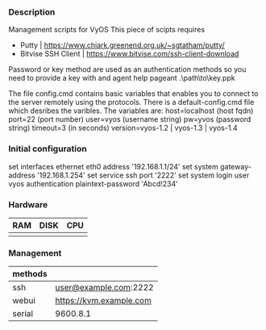 ### Description
Management scripts for VyOS 
This piece of scipts requires 
- Putty | https://www.chiark.greenend.org.uk/~sgtatham/putty/
- Bitvise SSH Client | https://www.bitvise.com/ssh-client-download 

Password or key method are used as an authentication methods so you need to provide a key with and agent help
pageant .\path\to\key.ppk

The file config.cmd contains basic variables that enables you to connect to the server remotely using the protocols. There is a default-config.cmd file which desribes the varibles. The variables are:
host=localhost (host fqdn)
port=22 (port number)
user=vyos (username string)
pw=yvos (password string)
timeout=3 (in seconds)
version=vyos-1.2 | vyos-1.3 | vyos-1.4

### Initial configuration
set interfaces ethernet eth0 address '192.168.1.1/24'
set system gateway-address '192.168.1.254'
set service ssh port '2222'
set system login user vyos authentication plaintext-password 'Abcd!234'

### Hardware
| RAM | DISK | CPU |
|-----|------|-----|
|     |      |     |

### Management
|methods|                         |
|-------|-------------------------|
|ssh    | user@example.com:2222   |
|webui  | https://kvm.example.com |
|serial | 9600.8.1                |